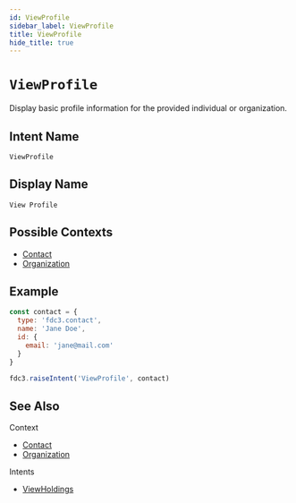 ```yaml
---
id: ViewProfile
sidebar_label: ViewProfile
title: ViewProfile
hide_title: true
---
```

# `ViewProfile`

Display basic profile information for the provided individual or organization.

## Intent Name

`ViewProfile`

## Display Name

`View Profile`

## Possible Contexts

* [Contact](../../context/ref/Contact)
* [Organization](../../context/ref/Organization)

## Example

```js
const contact = {
  type: 'fdc3.contact',
  name: 'Jane Doe',
  id: {
    email: 'jane@mail.com'
  }
}

fdc3.raiseIntent('ViewProfile', contact)
```

## See Also

Context
* [Contact](../../context/ref/Contact)
* [Organization](../../context/ref/Organization)

Intents
* [ViewHoldings](ViewHoldings)
